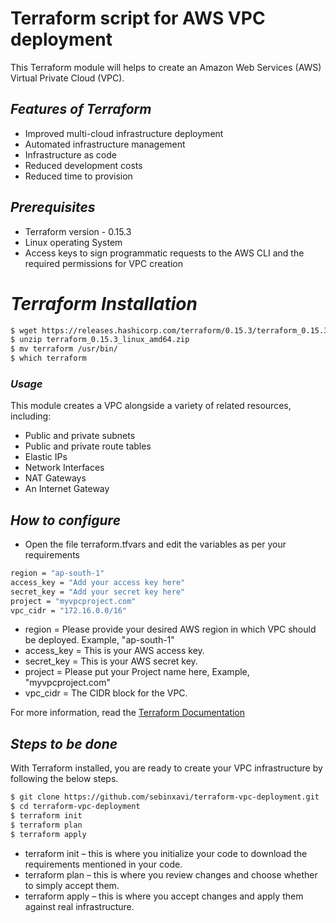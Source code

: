 # Terraform script for AWS VPC deployment

This Terraform module will helps to create an Amazon Web Services (AWS) Virtual Private Cloud (VPC).

## _Features of Terraform_

- Improved multi-cloud infrastructure deployment
- Automated infrastructure management
- Infrastructure as code
- Reduced development costs
- Reduced time to provision

## _Prerequisites_
- Terraform version - 0.15.3
- Linux operating System
-  Access keys to sign programmatic requests to the AWS CLI and the required permissions for VPC creation

# _Terraform Installation_

```sh
$ wget https://releases.hashicorp.com/terraform/0.15.3/terraform_0.15.3_linux_amd64.zip
$ unzip terraform_0.15.3_linux_amd64.zip 
$ mv terraform /usr/bin/
$ which terraform
```

### _Usage_

This module creates a VPC alongside a variety of related resources, including:

- Public and private subnets
- Public and private route tables
- Elastic IPs
- Network Interfaces
- NAT Gateways
- An Internet Gateway

## _How to configure_

- Open the file terraform.tfvars and edit the variables as per your requirements

```sh
region = "ap-south-1"
access_key = "Add your access key here"
secret_key = "Add your secret key here"
project = "myvpcproject.com"
vpc_cidr = "172.16.0.0/16"
```

- region = Please provide your desired AWS region in which VPC should be deployed. Example, "ap-south-1"
- access_key = This is your AWS access key.
- secret_key = This is your AWS secret key. 
- project = Please put your Project name here, Example, "myvpcproject.com"
- vpc_cidr = The CIDR block for the VPC.

For more information, read the [Terraform Documentation](https://registry.terraform.io/providers/hashicorp/aws/latest/docs)



## _Steps to be done_

With Terraform installed, you are ready to create your VPC infrastructure by following the below steps.

```sh
$ git clone https://github.com/sebinxavi/terraform-vpc-deployment.git
$ cd terraform-vpc-deployment
$ terraform init
$ terraform plan
$ terraform apply
```

- terraform init – this is where you initialize your code to download the requirements mentioned in your code.
- terraform plan – this is where you review changes and choose whether to simply accept them.
- terraform apply – this is where you accept changes and apply them against real infrastructure.

